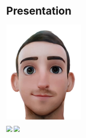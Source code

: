 # Presentation
<img src="/assets/cartoon.png" width="200">


![](https://github-readme-stats.vercel.app/api/top-langs/?username=Thibateau&theme=radical&hide_langs_below=8)
![](https://github-readme-stats.vercel.app/api?username=Thibateau&show_icons=true&theme=radical&count_private=true)